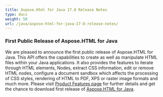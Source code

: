 ```yaml
---
title: Aspose.Html for Java 17.8 Release Notes
type: docs
weight: 50
url: /java/aspose-html-for-java-17-8-release-notes/
---
```


### **First Public Release of Aspose.HTML for Java** ### 
We are pleased to announce the first public release of Aspose.HTML for Java. This API offers the capabilities to create as well as manipulate HTML files within your Java applications. It also provides the features to iterate through HTML elements, Nodes, extract CSS information, edit or remove HTML nodes, configure a document sandbox which affects the processing of CSS styles, rendering of HTML to PDF, XPS or raster image formats and much more. Please visit [Product Features page](/html/java/features-list/) for further details and get the chance to download first release of [Aspose.HTML for Java](https://downloads.aspose.com/html/java).






